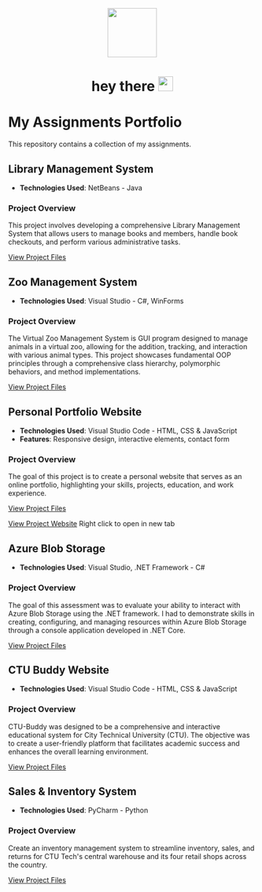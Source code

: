 <div id="header" align="center">
  <img src= "https://media.giphy.com/media/NgurY1o4z080Jfoyzw/giphy.gif?cid=ecf05e47zs6z2wvj6mspvzisa8dd5w7awt24wxhpodsk64sy&ep=v1_stickers_search&rid=giphy.gif&ct=s" width="100"/>
</div>
<h1 align="center">
  hey there 
  <img src="https://media.giphy.com/media/hvRJCLFzcasrR4ia7z/giphy.gif" width="30px"/>
</h1>

# My Assignments Portfolio
This repository contains a collection of my assignments.

## Library Management System
- **Technologies Used**: NetBeans - Java

### Project Overview
This project involves developing a comprehensive Library Management System that allows users to manage books and members, handle book checkouts, and perform various administrative tasks.

[View Project Files](LibraryManagementSystem/)

## Zoo Management System
- **Technologies Used**: Visual Studio - C#, WinForms

### Project Overview
The Virtual Zoo Management System is GUI program designed to manage animals in a virtual zoo, allowing for the addition, tracking, and interaction with various animal types. This project showcases fundamental OOP principles through a comprehensive class hierarchy, polymorphic behaviors, and method implementations.

[View Project Files](ZooManagementSystem/)

## Personal Portfolio Website

- **Technologies Used**: Visual Studio Code - HTML, CSS & JavaScript
- **Features**: Responsive design, interactive elements, contact form

### Project Overview
The goal of this project is to create a personal website that serves as an online portfolio, highlighting your skills, projects, education, and work experience.

[View Project Files](PersonalPortfolioWebsite/)

[View Project Website](http://simone-portfolio.infinityfreeapp.com/?i=1) Right click to open in new tab

## Azure Blob Storage
- **Technologies Used**: Visual Studio, .NET Framework - C#

### Project Overview
The goal of this assessment was to evaluate your ability to interact with Azure Blob Storage using the .NET framework. I had to demonstrate skills in creating, configuring, and managing resources within Azure Blob Storage through a console application developed in .NET Core.

[View Project Files](AzureBlobStorageAssessment/)
## CTU Buddy Website
- **Technologies Used**: Visual Studio Code - HTML, CSS & JavaScript
  
### Project Overview   
CTU-Buddy was designed to be a comprehensive and interactive educational system for City Technical University (CTU). The objective was to create a user-friendly platform that facilitates academic success and enhances the overall learning environment.

[View Project Files](CTU-Buddy/)

## Sales & Inventory System

- **Technologies Used**: PyCharm - Python

### Project Overview    
Create an inventory management system to streamline inventory, sales, and returns for CTU Tech's central warehouse and its four retail shops across the country.

[View Project Files](Sales&InventorySystem/)
